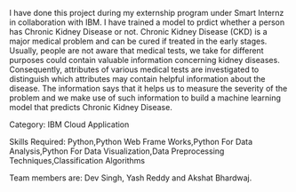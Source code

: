 
I have done this project during my externship program under Smart Internz in collaboration with IBM. I have trained a model to prdict whether a person has Chronic Kidney Disease or not. Chronic Kidney Disease (CKD) is a major medical problem and can be cured if treated in the early stages. Usually, people are not aware that medical tests, we take for different purposes could contain valuable information concerning kidney diseases. Consequently, attributes of various medical tests are investigated to distinguish which attributes may contain helpful information about the disease. The information says that it helps us to measure the severity of the problem and we make use of such information to build a machine learning model that predicts Chronic Kidney Disease.



Category: IBM Cloud Application

Skills Required:
Python,Python Web Frame Works,Python For Data Analysis,Python For Data Visualization,Data Preprocessing Techniques,Classification Algorithms

Team members are: Dev Singh, Yash Reddy and Akshat Bhardwaj.
